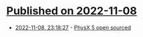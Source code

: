 # [Published on 2022-11-08](index.md)

* [2022-11-08, 23:18:27](https://lobste.rs/s/ee2sv3/physx_5_open_sourced) - [PhysX 5 open sourced](https://github.com/NVIDIA-Omniverse/PhysX)
